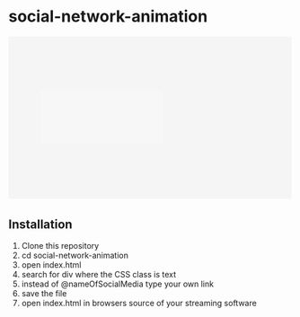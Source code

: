 # social-network-animation

![gif of social media animation](./vid/social-animation.gif "Animated social links")

## Installation

1. Clone this repository
2. cd social-network-animation
3. open index.html
4. search for div where the CSS class is text
5. instead of @nameOfSocialMedia type your own link
6. save the file
7. open index.html in browsers source of your streaming software
